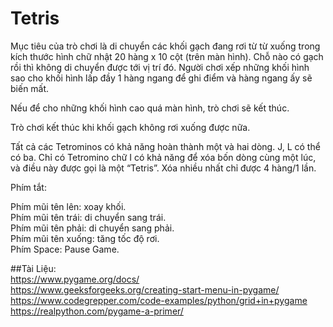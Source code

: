 # Tetris
Mục tiêu của trò chơi là di chuyển các khối gạch đang rơi từ từ xuống trong kích thước hình chữ nhật 20 hàng x 10 cột (trên màn hình). Chỗ nào có gạch rồi thì không di chuyển được tới vị trí đó. Người chơi xếp những khối hình sao cho khối hình lấp đầy 1 hàng ngang để ghi điểm và hàng ngang ấy sẽ biến mất. <br>

Nếu để cho những khối hình cao quá màn hình, trò chơi sẽ kết thúc.<br>

Trò chơi kết thúc khi khối gạch không rơi xuống được nữa.<br>

Tất cả các Tetrominos có khả năng hoàn thành một và hai dòng. J, L có thể có ba. Chỉ có Tetromino chữ I có khả năng để xóa bốn dòng cùng một lúc, và điều này được gọi là một “Tetris”. Xóa nhiều nhất chỉ được 4 hàng/1 lần.<br>

Phím tắt:<br>

Phím mũi tên lên: xoay khối.<br>
Phím mũi tên trái: di chuyển sang trái.<br>
Phím mũi tên phải: di chuyển sang phải.<br>
Phím mũi tên xuống: tăng tốc độ rơi.<br>
Phím Space: Pause Game. <br> 


##Tài Liệu: <br>
https://www.pygame.org/docs/ <br>
https://www.geeksforgeeks.org/creating-start-menu-in-pygame/ <br>
https://www.codegrepper.com/code-examples/python/grid+in+pygame <br>
https://realpython.com/pygame-a-primer/ <br>


